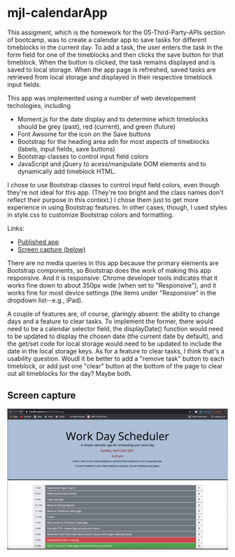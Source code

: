 # mjl-calendarApp

This assigment, which is the homework for the 05-Third-Party-APIs section of bootcamp, was to create a calendar app to save tasks for different timeblocks in the current day. To add a task, the user enters the task in the form field for one of the timeblocks and then clicks the save button for that timeblock. When the button is clicked, the task remains displayed and is saved to local storage. When the app page is refreshed, saved tasks are retrieved from local storage and displayed in their respective timeblock input fields. 

This app was implemented using a number of web developement techologies, including

* Moment.js for the date display and to determine which timeblocks should be grey (past), red (current), and green (future)
* Font Awsome for the icon on the Save buttons
* Bootstrap for the heading area adn for most aspects of timeblocks (labels, input fields, save buttons)
* Bootstrap classes to control input field colors
* JavaScript and jQuery to acess/manipulate DOM elements and to dynamically add timeblock HTML.

I chose to use Bootstrap classes to control input field colors, even though they're not ideal for this app. (They're too bright and the class names don't reflect their purpose in this context.) I chose them just to get more experience in using Bootstrap features. In other cases, though, I used styles in style.css to customize Bootstrap colors and formatting.

Links:

* [Published app](https://mlin901.github.io/mjl-calendarApp/)
* [Screen capture (below)](#screencap)

There are no media queries in this app because the primary elements are Bootstrap components, so Bootstrap does the work of making this app responsive. And it is responsive: Chrome developer tools indicates that it works fine down to about 350px wide (when set to "Responsive"), and it works fine for most device settings (the items under "Responsive" in the dropdown list--e.g., iPad).

A couple of features are, of course, glaringly absent: the ability to change days and a feature to clear tasks. To implement the former, there would need to be a calendar selector field, the displayDate() function would need to be updated to display the chosen date (the current date by default), and the get/set code for local storage would need to be updated to include the date in the local storage keys. As for a feature to clear tasks, I think that's a usability question. Woudl it be better to add a "remove task" button to each timeblock, or add just one "clear" button at the bottom of the page to clear out all timeblocks for the day? Maybe both. 

## <a name="screencap"></a>Screen capture
![Calendar application screen capture](./assets/images/CalendarAppScreenCap.jpg)
